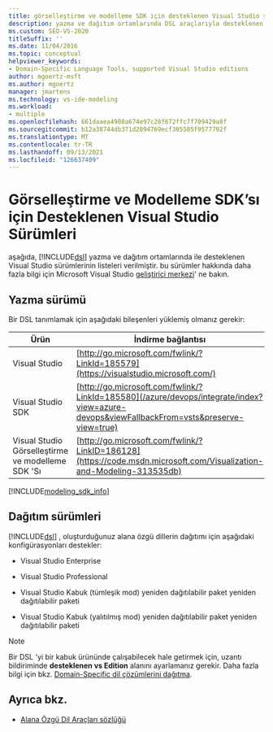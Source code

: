 ```yaml
---
title: görselleştirme ve modelleme SDK için desteklenen Visual Studio sürümleri
description: yazma ve dağıtım ortamlarında DSL araçlarıyla desteklenen Visual Studio sürümleri hakkında bilgi edinin.
ms.custom: SEO-VS-2020
titleSuffix: ''
ms.date: 11/04/2016
ms.topic: conceptual
helpviewer_keywords:
- Domain-Specific Language Tools, supported Visual Studio editions
author: mgoertz-msft
ms.author: mgoertz
manager: jmartens
ms.technology: vs-ide-modeling
ms.workload:
- multiple
ms.openlocfilehash: 661daaea4908a674e97c28f672ffc7f709429a8f
ms.sourcegitcommit: b12a38744db371d2894769ecf305585f9577792f
ms.translationtype: MT
ms.contentlocale: tr-TR
ms.lasthandoff: 09/13/2021
ms.locfileid: "126637409"
---
```

# <a name="supported-visual-studio-editions-for-visualization--modeling-sdk"></a>Görselleştirme ve Modelleme SDK’sı için Desteklenen Visual Studio Sürümleri

aşağıda, [!INCLUDE[dsl](../modeling/includes/dsl_md.md)] yazma ve dağıtım ortamlarında ile desteklenen Visual Studio sürümlerinin listeleri verilmiştir. bu sürümler hakkında daha fazla bilgi için Microsoft Visual Studio [geliştirici merkezi](https://visualstudio.microsoft.com/)' ne bakın.

## <a name="authoring-edition"></a>Yazma sürümü

Bir DSL tanımlamak için aşağıdaki bileşenleri yüklemiş olmanız gerekir:

|Ürün|İndirme bağlantısı|
|-|-|
|Visual Studio|[http://go.microsoft.com/fwlink/?LinkId=185579](https://visualstudio.microsoft.com/)|
|Visual Studio SDK|[http://go.microsoft.com/fwlink/?LinkId=185580](/azure/devops/integrate/index?view=azure-devops&viewFallbackFrom=vsts&preserve-view=true)|
|Visual Studio Görselleştirme ve modelleme SDK 'Sı|[http://go.microsoft.com/fwlink/?LinkID=186128](https://code.msdn.microsoft.com/Visualization-and-Modeling-313535db)|

[!INCLUDE[modeling_sdk_info](includes/modeling_sdk_info.md)]

## <a name="deployment-editions"></a>Dağıtım sürümleri

[!INCLUDE[dsl](../modeling/includes/dsl_md.md)] , oluşturduğunuz alana özgü dillerin dağıtımı için aşağıdaki konfigürasyonları destekler:

- Visual Studio Enterprise

- Visual Studio Professional

- Visual Studio Kabuk (tümleşik mod) yeniden dağıtılabilir paket yeniden dağıtılabilir paketi

- Visual Studio Kabuk (yalıtılmış mod) yeniden dağıtılabilir paket yeniden dağıtılabilir paketi

> [!NOTE]
> Bir DSL 'yi bir kabuk ürününde çalışabilecek hale getirmek için, uzantı bildiriminde **desteklenen vs Edition** alanını ayarlamanız gerekir. Daha fazla bilgi için bkz. [Domain-Specific dil çözümlerini dağıtma](msi-and-vsix-deployment-of-a-dsl.md).

## <a name="see-also"></a>Ayrıca bkz.

- [Alana Özgü Dil Araçları sözlüğü](/previous-versions/bb126564(v=vs.100))